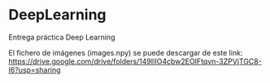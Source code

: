 # DeepLearning
Entrega práctica Deep Learning

El fichero de imágenes (images.npy) se puede descargar de este link:
https://drive.google.com/drive/folders/149IlIO4cbw2EOIFtqvn-3ZPVjTGC8-I6?usp=sharing
